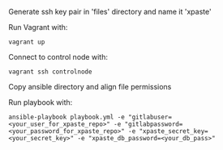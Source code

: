 Generate ssh key pair in 'files' directory and name it 'xpaste'

Run Vagrant with:

```vagrant up```

Connect to control node with:

```vagrant ssh controlnode```

Copy ansible directory and align file permissions

Run playbook with:

```ansible-playbook playbook.yml -e "gitlabuser=<your_user_for_xpaste_repo>" -e "gitlabpassword=<your_password_for_xpaste_repo>" -e "xpaste_secret_key=<your_secret_key>" -e "xpaste_db_password=<your_db_pass>"```
